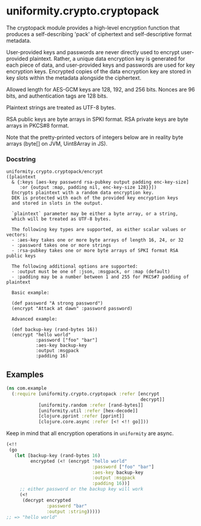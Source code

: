 # uniformity.crypto.cryptopack

The cryptopack module provides a high-level encryption function
that produces a self-describing 'pack' of ciphertext and
self-descriptive format metadata.

User-provided keys and passwords are never directly used to encrypt user-provided
plaintext. Rather, a unique data encryption key is generated for each piece of
data, and user-provided keys and passwords are used for key encryption keys.
Encrypted copies of the data encryption key are stored in key slots within the
metadata alongside the ciphertext.

Allowed length for AES-GCM keys are 128, 192, and 256 bits.
Nonces are 96 bits, and authentication tags are 128 bits.

Plaintext strings are treated as UTF-8 bytes.

RSA public keys are byte arrays in SPKI format.
RSA private keys are byte arrays in PKCS#8 format.

Note that the pretty-printed vectors of integers below are in reality byte arrays
(byte[] on JVM, Uint8Array in JS).


### Docstring

```
uniformity.crypto.cryptopack/encrypt
([plaintext
  & {:keys [aes-key password rsa-pubkey output padding enc-key-size]
     :or {output :map, padding nil, enc-key-size 128}}])
  Encrypts plaintext with a random data encryption key.
  DEK is protected with each of the provided key encryption keys
  and stored in slots in the output.

  `plaintext` parameter may be either a byte array, or a string,
  which will be treated as UTF-8 bytes.

  The following key types are supported, as either scalar values or vectors:
  - :aes-key takes one or more byte arrays of length 16, 24, or 32
  - :password takes one or more strings
  - :rsa-pubkey takes one or more byte arrays of SPKI format RSA public keys

  The following additional options are supported:
  - :output must be one of :json, :msgpack, or :map (default)
  - :padding may be a number between 1 and 255 for PKCS#7 padding of plaintext

  Basic example:

  (def password "A strong password")
  (encrypt "Attack at dawn" :password password)

  Advanced example:

  (def backup-key (rand-bytes 16))
  (encrypt "hello world"
           :password ["foo" "bar"]
           :aes-key backup-key
           :output :msgpack
           :padding 16)
```


## Examples

```clojure
(ns com.example
  (:require [uniformity.crypto.cryptopack :refer [encrypt
                                                  decrypt]]
            [uniformity.random :refer [rand-bytes]]
            [uniformity.util :refer [hex-decode]]
            [clojure.pprint :refer [pprint]]
            [clojure.core.async :refer [<! <!! go]]))
```

Keep in mind that all encryption operations in `uniformity` are async.

```clojure
(<!!
 (go
   (let [backup-key (rand-bytes 16)
         encrypted (<! (encrypt "hello world"
                                :password ["foo" "bar"]
                                :aes-key backup-key
                                :output :msgpack
                                :padding 16))]
     ;; either password or the backup key will work
     (<!
      (decrypt encrypted
               :password "bar"
               :output :string)))))
;; => "hello world"
```